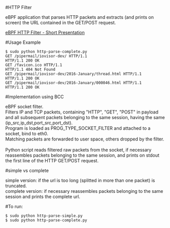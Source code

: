 #HTTP Filter

eBPF application that parses HTTP packets and extracts (and prints on screen) the URL contained in the GET/POST request.

[eBPF HTTP Filter - Short Presentation](https://github.com/iovisor/bpf-docs/blob/master/ebpf_http_filter.pdf)

#Usage Example

```Shell
$ sudo python http-parse-complete.py 
GET /pipermail/iovisor-dev/ HTTP/1.1
HTTP/1.1 200 OK
GET /favicon.ico HTTP/1.1
HTTP/1.1 404 Not Found
GET /pipermail/iovisor-dev/2016-January/thread.html HTTP/1.1
HTTP/1.1 200 OK
GET /pipermail/iovisor-dev/2016-January/000046.html HTTP/1.1
HTTP/1.1 200 OK
```

#Implementation using BCC

eBPF socket filter.<br />
Filters IP and TCP packets, containing "HTTP", "GET", "POST" in payload and all subsequent packets belonging to the same session, having the same (ip_src,ip_dst,port_src,port_dst).<br />
Program is loaded as PROG_TYPE_SOCKET_FILTER and attached to a socket, bind to eth0. <br />
Matching packets are forwarded to user space, others dropped by the filter.<br />
<br />
Python script reads filtered raw packets from the socket, if necessary reassembles packets belonging to the same session, and prints on stdout the first line of the HTTP GET/POST request. <br />

#simple vs complete

simple version: if the url is too long (splitted in more than one packet) is truncated. <br />
complete version: if necessary reassembles packets belonging to the same session and prints the complete url.

#To run:

```Shell
$ sudo python http-parse-simple.py
$ sudo python http-parse-complete.py
```